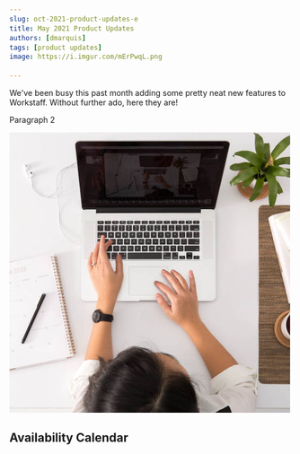 ```yaml
---
slug: oct-2021-product-updates-e
title: May 2021 Product Updates
authors: [dmarquis]
tags: [product updates]
image: https://i.imgur.com/mErPwqL.png

---
```


We've been busy this past month adding some pretty neat new features to Workstaff. Without further ado, here they are!

Paragraph 2

<!--truncate-->
![Alt text](../../static/img/managers.jpg "title")



## Availability Calendar
